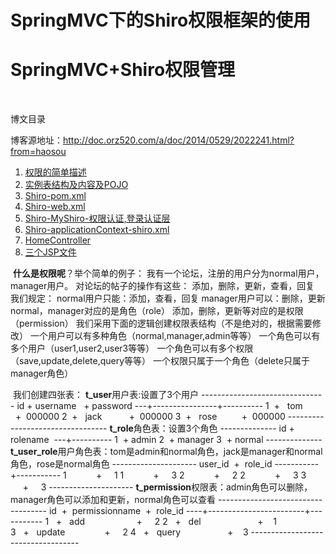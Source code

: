 # SpringMVC下的Shiro权限框架的使用

# SpringMVC+Shiro权限管理

 

博文目录

博客源地址：http://doc.orz520.com/a/doc/2014/0529/2022241.html?from=haosou

1. [权限的简单描述](http://doc.orz520.com/a/doc/2014/0529/2022241.html?from=haosou)
2. [实例表结构及内容及POJO](http://doc.orz520.com/a/doc/2014/0529/2022241.html?from=haosou)
3. [Shiro-pom.xml](http://doc.orz520.com/a/doc/2014/0529/2022241.html?from=haosou)
4. [Shiro-web.xml](http://doc.orz520.com/a/doc/2014/0529/2022241.html?from=haosou)
5. [Shiro-MyShiro-权限认证,登录认证层](http://doc.orz520.com/a/doc/2014/0529/2022241.html?from=haosou)
6. [Shiro-applicationContext-shiro.xml](http://doc.orz520.com/a/doc/2014/0529/2022241.html?from=haosou)
7. [HomeController](http://doc.orz520.com/a/doc/2014/0529/2022241.html?from=haosou)
8. [三个JSP文件](http://doc.orz520.com/a/doc/2014/0529/2022241.html?from=haosou)

 **什么是权限呢**？举个简单的例子：
我有一个论坛，注册的用户分为normal用户，manager用户。
对论坛的帖子的操作有这些：
添加，删除，更新，查看，回复
我们规定：
normal用户只能：添加，查看，回复
manager用户可以：删除，更新
normal，manager对应的是角色（role）
添加，删除，更新等对应的是权限（permission）
我们采用下面的逻辑创建权限表结构（不是绝对的，根据需要修改）
一个用户可以有多种角色（normal,manager,admin等等）
一个角色可以有多个用户（user1,user2,user3等等）
一个角色可以有多个权限（save,update,delete,query等等）
一个权限只属于一个角色（delete只属于manager角色）

 我们创建四张表：
**t_user**用户表:设置了3个用户
\-------------------------------
id + username   + password
---+----------------+----------
1  +   tom           +  000000
2  +   jack           +  000000
3  +   rose          +  000000
\---------------------------------
**t_role**角色表：设置3个角色
\--------------
id + rolename 
---+----------
1  + admin
2  + manager
3  + normal
\--------------
**t_user_role**用户角色表：tom是admin和normal角色，jack是manager和normal角色，rose是normal角色
\---------------------
user_id  +  role_id
-----------+-----------
1            +     1
1            +     3
2            +     2
2            +     3
3            +     3
\---------------------
**t_permission**权限表：admin角色可以删除，manager角色可以添加和更新，normal角色可以查看
\-----------------------------------
id  +  permissionname  +  role_id
----+------------------------+-----------
1   +   add                     +     2
2   +   del                       +    1
3   +   update                +     2
4   +   query                   +    3
\-----------------------------------